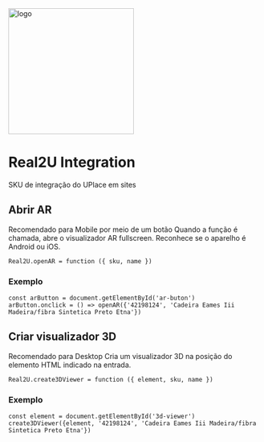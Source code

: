 <img src="https://www.real2u.com.br/static/media/logoDark2.2ff8cf38.png" title="logo" width="250"/>

# Real2U Integration

SKU de integração do UPlace em sites

## Abrir AR
Recomendado para Mobile por meio de um botão
Quando a função é chamada, abre o visualizador AR fullscreen.
Reconhece se o aparelho é Android ou iOS.
```
Real2U.openAR = function ({ sku, name }) 
```
### Exemplo
```
const arButton = document.getElementById('ar-buton')
arButton.onclick = () => openAR({'42198124', 'Cadeira Eames Iii Madeira/fibra Sintetica Preto Etna'})
```

## Criar visualizador 3D
Recomendado para Desktop
Cria um visualizador 3D na posição do elemento HTML indicado na entrada.
```
Real2U.create3DViewer = function ({ element, sku, name })
```
### Exemplo
```
const element = document.getElementById('3d-viewer')
create3DViewer({element, '42198124', 'Cadeira Eames Iii Madeira/fibra Sintetica Preto Etna'})
```